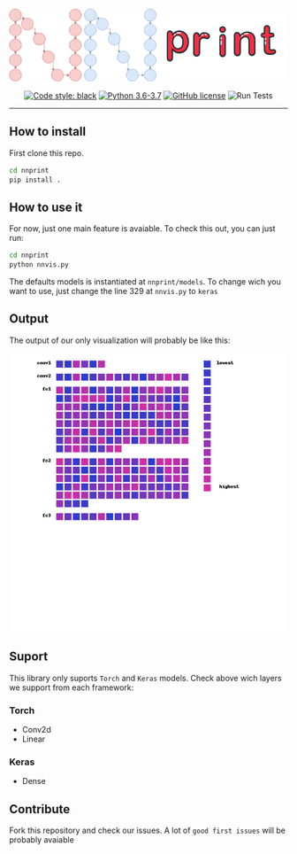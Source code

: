 <p align="center">
  <img src="https://raw.githubusercontent.com/Propaler/nnprint/master/images/logo.png">
</p>

<p align="center">
<a class="reference external" href="https://github.com/psf/black"><img alt="Code style: black" src="https://img.shields.io/badge/code%20style-black-000000.svg"></a>

<a href="https://www.python.org/downloads/">
        <img src="https://img.shields.io/badge/python-3.6%20%7C%203.7-blue"
             alt="Python 3.6-3.7"/></a>
<a 

[![GitHub license](https://img.shields.io/github/license/Naereen/StrapDown.js.svg)](https://github.com/Propaler/nnprint/master/LICENSE)
![Run Tests](https://github.com/Propaler/nnprint/workflows/Run%20tests/badge.svg?branch=master)
>
</p>

---

## How to install

First clone this repo.

```sh
cd nnprint
pip install .
```

## How to use it

For now, just one main feature is avaiable. To check this out, you can just run:

```sh
cd nnprint
python nnvis.py
```

The defaults models is instantiated at `nnprint/models`. To change wich you want to use, just change the line 329 at `nnvis.py` to `keras`

## Output

The output of our only visualization will probably be like this:
<p align="center">
  <img src="https://raw.githubusercontent.com/Propaler/nnprint/master/images/lenet_torch.png">
</p>

## Suport

 This library only suports `Torch` and `Keras` models. Check above wich layers we support from each framework:

### Torch
- Conv2d
- Linear

### Keras
- Dense

## Contribute

Fork this repository and check our issues. A lot of `good first issues` will be probably avaiable
